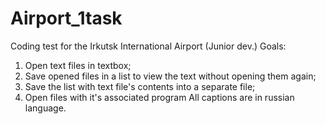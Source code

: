 # Airport_1task
Coding test for the Irkutsk International Airport (Junior dev.)
Goals:
1) Open text files in textbox;
2) Save opened files in a list to view the text without opening them again;
3) Save the list with text file's contents into a separate file;
4) Open files with it's associated program
All captions are in russian language.
